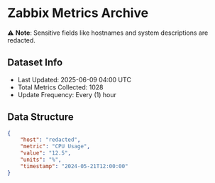 # Zabbix Metrics Archive

⚠️ **Note**: Sensitive fields like hostnames and system descriptions are redacted.

## Dataset Info
- Last Updated: 2025-06-09 04:00 UTC
- Total Metrics Collected: 1028
- Update Frequency: Every (1) hour

## Data Structure
```json
{
    "host": "redacted",
    "metric": "CPU Usage",
    "value": "12.5",
    "units": "%",
    "timestamp": "2024-05-21T12:00:00"
}
```
